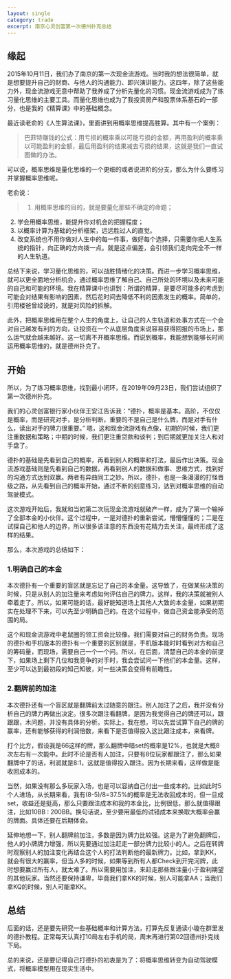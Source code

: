 ```yaml
---
layout: single
category: trade
excerpt: 南京心灵创富第一次德州扑克总结
---  
```


## 缘起
2015年10月11日，我们办了南京的第一次现金流游戏。当时我的想法很简单，就是想要提升自己的财商、与他人的沟通能力、即兴演讲能力。这四年，除了这些能力外，现金流游戏无意中帮助了我养成了分析先量化的习惯。现金流游戏成为了练习量化思维的主要工具。而量化思维也成为了我投资房产和股票体系基石的一部分，也是我的《精算课》中的基础概念。

最近读老俞的《人生算法课》，里面讲到用概率思维提高胜算。其中有一个案例：
>巴菲特赚钱的公式：用亏损的概率乘以可能亏损的金额，再用盈利的概率乘以可能盈利的金额，最后用盈利的结果减去亏损的结果，这就是我们一直试图做的办法。

可以说，概率思维是量化思维的一个更细的或者说进阶的分支，那么为什么要练习并掌握概率思维呢。

老俞说：
>1. 用概率思维的目的，就是要量化那些不确定的命题；
2. 学会用概率思维，能提升你对机会的把握程度；
3. 以概率计算为基础的分析框架，远远胜过人的直觉。
4. 改变系统也不用你做对人生中的每一件事，做好每个选择，只需要你把人生系统的指针，向正确的方向拨一点。就是这点偏差，会引领我们走向完全不一样的人生轨道。

总结下来说，学习量化思维的，可以战胜情绪化的决策。而进一步学习概率思维，就可以更全面地分析机会，通过概率思维了解自己、自己所处的环境以及未来可能的自己和可能的环境。我在精算课中也讲到：所谓的精算，是要尽可能多的考虑到可能会对结果有影响的因素，然后花时间去降低不利的因素发生的概率。简单的，引用楼爸曾经说的，就是对风险的拆解。

此外，把概率思维用在整个人生的角度上，让自己的人生轨道和处事方式在一个会对自己越发有利的方向，让投资在一个从底层角度来说容易获得回报的市场上，那么运气就会越来越好。这一切离不开概率思维。而说到概率，我能想到能够长时间运用概率思维的，就是德州扑克了。

## 开始
所以，为了练习概率思维，找到最小闭环，在2019年09月23日，我们尝试组织了第一次德州扑克。

我们的心灵创富银行家小伙伴王安江告诉我：“德扑，概率是基本。高阶，不仅仅是概率，而是研究对手，是分析判断，重要的不是自己是什么牌，而是对手有什么，读出对手的牌力很重要。” 嗯，这和现金流游戏有点像，初期的时候，我们更注重数据和策略；中期的时候，我们更注重贷款和谈判；到后期就更加关注人和对手盘了。

德扑的基础是先看到自己的概率，再看到别人的概率和打法，最后作出决策。现金流游戏基础则是先看到自己的数据，再看到别人的数据和做事、思维方式，找到好的沟通方式达到双赢。两者有异曲同工之妙。所以，德扑，也是一条漫漫的打怪晋级之路，从先看到自己的概率开始，通过不断的刻意练习，达到对概率思维的自动驾驶模式。

这次游戏开始后，我就和当初第二次玩现金流游戏就破产一样，成为了第一个输掉了全部本金的小伙伴。这个过程中，一是对德扑的重新尝试，懵懵懂懂的；二是在试探自己和他人的边界，所以很多该注意的东西没有花精力去关注，最终形成了这样的结果。

那么，本次游戏的总结如下：
### 1.明确自己的本金
本次德扑有一个重要的盲区就是忘记了自己的本金量。这导致了，在做某些决策的时候，只是从别人的加注量来考虑如何评估自己的牌力。这样，我的决策就被别人牵着走了。所以，如果可能的话，最好能知道场上其他人大致的本金量，如果初期实在处理不下来，可以先至少明确自己的。在这个过程中，做自己资金能承受的范围的局。

这个和现金流游戏中老鼠圈的领工资会比较像。我们需要对自己的财务负责。现场的德扑和手机版本的德扑有一个重要的区别就是，手机版本能时时看到对方和自己的筹码量，而现场，需要自己一个一个问。所以，在后面，清楚自己的本金的前提下，如果场上剩下几位和我竞争的对手时，我会尝试问一下他们的本金量。这样，至少可以达到最初段的知己知彼，对一些决策会变得有前瞻性。
### 2.翻牌前的加注
本次德扑还有一个盲区就是翻牌前太过随意的跟注。别人加注了之后，我并没有分析自己的牌力再做出决定。很多次跟注看翻牌，是因为我觉得自己的牌还可以，跟跟跟，木问题，并没有具体的分析。实际上，我在想，可以先尝试算下自己的牌的赢率，还有能够获得的利润倍数，来看下是否值得投入这比跟注成本，来看牌。

打个比方，假设我是66这样的牌，那么翻牌中暗set的概率是12%，也就是大概8次左右有一次能中。此时不论是否有人加注，只要有8位玩家都跟注了，那么如果翻牌中了的话，利润就是8:1，这就是值得投入跟注。因为长期来看，这样做是能收回成本的。

当然，如果没有那么多玩家入场，也是可以容纳自己付出一些成本的。比如此时5个人进场，从长期来看，我有(8-5)/8=37.5%的概率是无法收回成本的，但一旦成set，收益还是挺高，那么只要跟注成本和我的本金比，比例很低，那么就值得跟注，比如10BB : 200BB。换句话说，至少要用最低的试错成本来换取大概率会赢的牌面。具体还要在后期体会。

延伸地想一下，别人翻牌前加注，多数是因为牌力比较强。这是为了避免翻牌后，他人的小牌牌力增强，所以先要通过加注赶走一部分牌力比较小的人。之后在转牌时观察别人的加注变化再结合这个人的打法判断他的最新牌力。比如，拿到KK，就会有很大的赢率，但当人多的时候，如果等到所有人都Check到开完河牌，此时想要赢过所有人，就太难了。所以需要用加注，来赶走那些跟注量小于盈利期望的其他玩家。当然还要保持谦卑，毕竟我们拿KK的时候，别人可能拿AA；当我们拿KQ的时候，别人可能拿KK。

## 总结
后面的话，还是要先研究一些基础概率和计算方法，打算先反复通读小璇在群里发的德扑教程。正常每天认真打10局左右手机的局，周末再进行第02回德州扑克线下局。

总的来说，还是要记得自己打德扑的初衷是为了：将概率思维转变为自动驾驶模式，将概率模型用在现实生活中。
